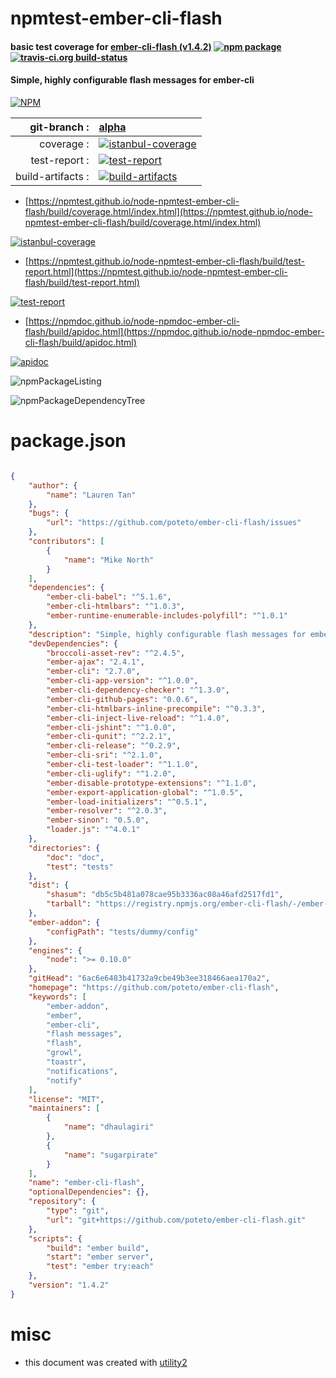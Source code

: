 # npmtest-ember-cli-flash

#### basic test coverage for  [ember-cli-flash (v1.4.2)](https://github.com/poteto/ember-cli-flash)  [![npm package](https://img.shields.io/npm/v/npmtest-ember-cli-flash.svg?style=flat-square)](https://www.npmjs.org/package/npmtest-ember-cli-flash) [![travis-ci.org build-status](https://api.travis-ci.org/npmtest/node-npmtest-ember-cli-flash.svg)](https://travis-ci.org/npmtest/node-npmtest-ember-cli-flash)

#### Simple, highly configurable flash messages for ember-cli

[![NPM](https://nodei.co/npm/ember-cli-flash.png?downloads=true&downloadRank=true&stars=true)](https://www.npmjs.com/package/ember-cli-flash)

| git-branch : | [alpha](https://github.com/npmtest/node-npmtest-ember-cli-flash/tree/alpha)|
|--:|:--|
| coverage : | [![istanbul-coverage](https://npmtest.github.io/node-npmtest-ember-cli-flash/build/coverage.badge.svg)](https://npmtest.github.io/node-npmtest-ember-cli-flash/build/coverage.html/index.html)|
| test-report : | [![test-report](https://npmtest.github.io/node-npmtest-ember-cli-flash/build/test-report.badge.svg)](https://npmtest.github.io/node-npmtest-ember-cli-flash/build/test-report.html)|
| build-artifacts : | [![build-artifacts](https://npmtest.github.io/node-npmtest-ember-cli-flash/glyphicons_144_folder_open.png)](https://github.com/npmtest/node-npmtest-ember-cli-flash/tree/gh-pages/build)|

- [https://npmtest.github.io/node-npmtest-ember-cli-flash/build/coverage.html/index.html](https://npmtest.github.io/node-npmtest-ember-cli-flash/build/coverage.html/index.html)

[![istanbul-coverage](https://npmtest.github.io/node-npmtest-ember-cli-flash/build/screenCapture.buildCi.browser.%252Ftmp%252Fbuild%252Fcoverage.lib.html.png)](https://npmtest.github.io/node-npmtest-ember-cli-flash/build/coverage.html/index.html)

- [https://npmtest.github.io/node-npmtest-ember-cli-flash/build/test-report.html](https://npmtest.github.io/node-npmtest-ember-cli-flash/build/test-report.html)

[![test-report](https://npmtest.github.io/node-npmtest-ember-cli-flash/build/screenCapture.buildCi.browser.%252Ftmp%252Fbuild%252Ftest-report.html.png)](https://npmtest.github.io/node-npmtest-ember-cli-flash/build/test-report.html)

- [https://npmdoc.github.io/node-npmdoc-ember-cli-flash/build/apidoc.html](https://npmdoc.github.io/node-npmdoc-ember-cli-flash/build/apidoc.html)

[![apidoc](https://npmdoc.github.io/node-npmdoc-ember-cli-flash/build/screenCapture.buildCi.browser.%252Ftmp%252Fbuild%252Fapidoc.html.png)](https://npmdoc.github.io/node-npmdoc-ember-cli-flash/build/apidoc.html)

![npmPackageListing](https://npmtest.github.io/node-npmtest-ember-cli-flash/build/screenCapture.npmPackageListing.svg)

![npmPackageDependencyTree](https://npmtest.github.io/node-npmtest-ember-cli-flash/build/screenCapture.npmPackageDependencyTree.svg)



# package.json

```json

{
    "author": {
        "name": "Lauren Tan"
    },
    "bugs": {
        "url": "https://github.com/poteto/ember-cli-flash/issues"
    },
    "contributors": [
        {
            "name": "Mike North"
        }
    ],
    "dependencies": {
        "ember-cli-babel": "^5.1.6",
        "ember-cli-htmlbars": "^1.0.3",
        "ember-runtime-enumerable-includes-polyfill": "^1.0.1"
    },
    "description": "Simple, highly configurable flash messages for ember-cli",
    "devDependencies": {
        "broccoli-asset-rev": "^2.4.5",
        "ember-ajax": "2.4.1",
        "ember-cli": "2.7.0",
        "ember-cli-app-version": "^1.0.0",
        "ember-cli-dependency-checker": "^1.3.0",
        "ember-cli-github-pages": "0.0.6",
        "ember-cli-htmlbars-inline-precompile": "^0.3.3",
        "ember-cli-inject-live-reload": "^1.4.0",
        "ember-cli-jshint": "^1.0.0",
        "ember-cli-qunit": "^2.2.1",
        "ember-cli-release": "^0.2.9",
        "ember-cli-sri": "^2.1.0",
        "ember-cli-test-loader": "^1.1.0",
        "ember-cli-uglify": "^1.2.0",
        "ember-disable-prototype-extensions": "^1.1.0",
        "ember-export-application-global": "^1.0.5",
        "ember-load-initializers": "^0.5.1",
        "ember-resolver": "^2.0.3",
        "ember-sinon": "0.5.0",
        "loader.js": "^4.0.1"
    },
    "directories": {
        "doc": "doc",
        "test": "tests"
    },
    "dist": {
        "shasum": "db5c5b481a078cae95b3336ac08a46afd2517fd1",
        "tarball": "https://registry.npmjs.org/ember-cli-flash/-/ember-cli-flash-1.4.2.tgz"
    },
    "ember-addon": {
        "configPath": "tests/dummy/config"
    },
    "engines": {
        "node": ">= 0.10.0"
    },
    "gitHead": "6ac6e6483b41732a9cbe49b3ee318466aea170a2",
    "homepage": "https://github.com/poteto/ember-cli-flash",
    "keywords": [
        "ember-addon",
        "ember",
        "ember-cli",
        "flash messages",
        "flash",
        "growl",
        "toastr",
        "notifications",
        "notify"
    ],
    "license": "MIT",
    "maintainers": [
        {
            "name": "dhaulagiri"
        },
        {
            "name": "sugarpirate"
        }
    ],
    "name": "ember-cli-flash",
    "optionalDependencies": {},
    "repository": {
        "type": "git",
        "url": "git+https://github.com/poteto/ember-cli-flash.git"
    },
    "scripts": {
        "build": "ember build",
        "start": "ember server",
        "test": "ember try:each"
    },
    "version": "1.4.2"
}
```



# misc
- this document was created with [utility2](https://github.com/kaizhu256/node-utility2)
